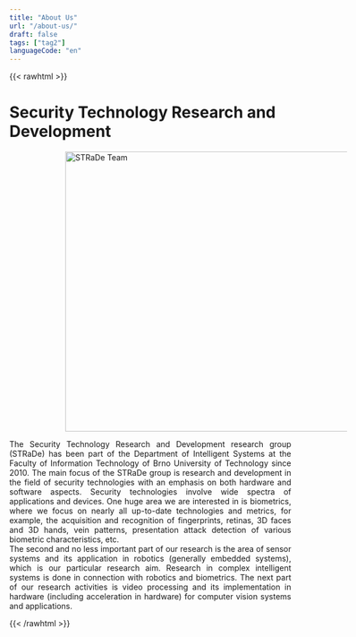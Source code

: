 ```yaml
---
title: "About Us"
url: "/about-us/"
draft: false
tags: ["tag2"]
languageCode: "en"
---
```


{{< rawhtml >}}

<h1 class="main_page"> Security Technology Research and Development </h1>

<img src="/images/background-team.jpg"
     alt="STRaDe Team"
     style="float: center; margin-right: 10px; margin-left:100px;"
     width="1000px"
     height="500px" />

<p style="text-align: justify;">The Security Technology Research and Development research group (STRaDe) has been part of the Department of Intelligent Systems at the Faculty of Information Technology of Brno University of Technology since 2010. The main focus of the STRaDe group is research and development in the field of security technologies with an emphasis on both hardware and software aspects. Security technologies involve wide spectra of applications and devices. One huge area we are interested in is biometrics, where we focus on nearly all up-to-date technologies and metrics, for example, the acquisition and recognition of fingerprints, retinas, 3D faces and 3D hands, vein patterns, presentation attack detection of various biometric characteristics, etc.
<br>
The second and no less important part of our research is the area of sensor systems and its application in robotics (generally embedded systems), which is our particular research aim. Research in complex intelligent systems is done in connection with robotics and biometrics. The next part of our research activities is video processing and its implementation in hardware (including acceleration in hardware) for computer vision systems and applications.</p>

{{< /rawhtml >}}
